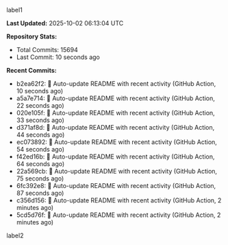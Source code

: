 
label1 
<!-- ACTIVITY_START -->
**Last Updated:** 2025-10-02 06:13:04 UTC

**Repository Stats:**
- Total Commits: 15694
- Last Commit: 10 seconds ago

**Recent Commits:**
- b2ea62f2: 🤖 Auto-update README with recent activity (GitHub Action, 10 seconds ago)
- a5a7e714: 🤖 Auto-update README with recent activity (GitHub Action, 22 seconds ago)
- 020e105f: 🤖 Auto-update README with recent activity (GitHub Action, 33 seconds ago)
- d371af8d: 🤖 Auto-update README with recent activity (GitHub Action, 44 seconds ago)
- ec073892: 🤖 Auto-update README with recent activity (GitHub Action, 54 seconds ago)
- f42ed16b: 🤖 Auto-update README with recent activity (GitHub Action, 64 seconds ago)
- 22a569cb: 🤖 Auto-update README with recent activity (GitHub Action, 75 seconds ago)
- 6fc392e8: 🤖 Auto-update README with recent activity (GitHub Action, 87 seconds ago)
- c356d156: 🤖 Auto-update README with recent activity (GitHub Action, 2 minutes ago)
- 5cd5d76f: 🤖 Auto-update README with recent activity (GitHub Action, 2 minutes ago)
<!-- ACTIVITY_END -->

label2
